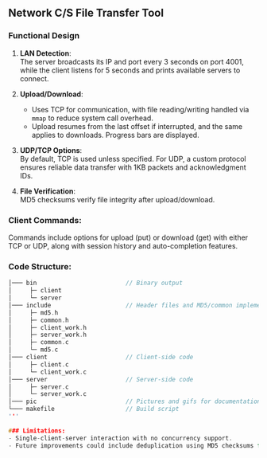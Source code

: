 ## Network C/S File Transfer Tool

### Functional Design

1. **LAN Detection**:  
   The server broadcasts its IP and port every 3 seconds on port 4001, while the client listens for 5 seconds and prints available servers to connect.
   
2. **Upload/Download**:  
   - Uses TCP for communication, with file reading/writing handled via `mmap` to reduce system call overhead.
   - Upload resumes from the last offset if interrupted, and the same applies to downloads. Progress bars are displayed.

3. **UDP/TCP Options**:  
   By default, TCP is used unless specified. For UDP, a custom protocol ensures reliable data transfer with 1KB packets and acknowledgment IDs.

4. **File Verification**:  
   MD5 checksums verify file integrity after upload/download.

### Client Commands:
Commands include options for upload (put) or download (get) with either TCP or UDP, along with session history and auto-completion features.


### Code Structure:

```C
│─── bin                         // Binary output
│     ├─ client  
│     └─ server  
│─── include                     // Header files and MD5/common implementations
│     ├─ md5.h
│     ├─ common.h
│     ├─ client_work.h
│     ├─ server_work.h
│     ├─ common.c
│     └─ md5.c
│─── client                      // Client-side code
│     ├─ client.c
│     └─ client_work.c
│─── server                      // Server-side code
│     ├─ server.c
│     └─ server_work.c
│─── pic                         // Pictures and gifs for documentation
└─── makefile                    // Build script
'''

### Limitations:
- Single-client-server interaction with no concurrency support.
- Future improvements could include deduplication using MD5 checksums for identical files with different names and the use of databases for file management.
